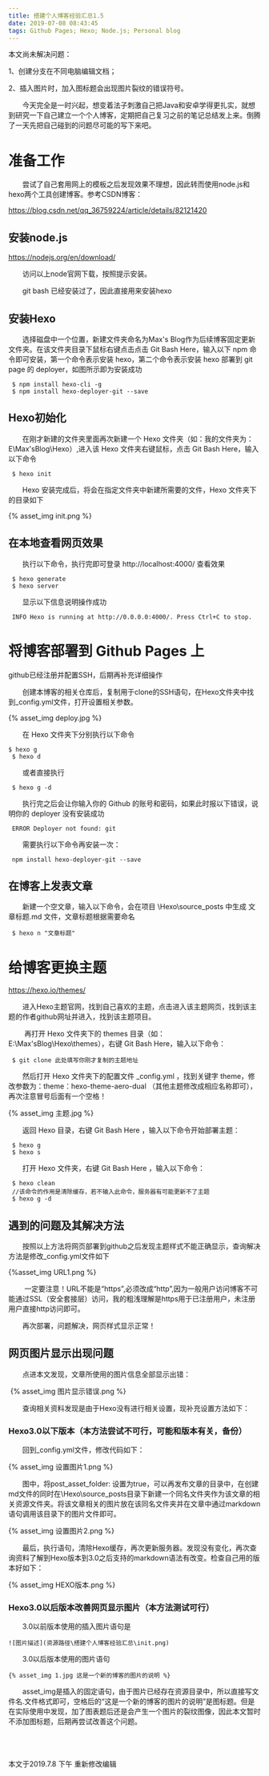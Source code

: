 ```yaml
---
title: 搭建个人博客经验汇总1.5
date: 2019-07-08 08:43:45
tags: Github Pages; Hexo; Node.js; Personal blog
---
```


 本文尚未解决问题：

1、创建分支在不同电脑编辑文档；

2、插入图片时，加入图标题会出现图片裂纹的错误符号。



&emsp;&emsp;今天完全是一时兴起，想变着法子刺激自己把Java和安卓学得更扎实，就想到研究一下自己建立一个个人博客，定期把自己复习之前的笔记总结发上来。倒腾了一天先把自己碰到的问题尽可能的写下来吧。

# 准备工作

&emsp;&emsp;尝试了自己套用网上的模板之后发现效果不理想，因此转而使用node.js和hexo两个工具创建博客。参考CSDN博客：

https://blog.csdn.net/qq_36759224/article/details/82121420

## 安装node.js

https://nodejs.org/en/download/

&emsp;&emsp;访问以上node官网下载，按照提示安装。

&emsp;&emsp;git bash 已经安装过了，因此直接用来安装hexo

## 安装Hexo
&emsp;&emsp;选择磁盘中一个位置，新建文件夹命名为Max's Blog作为后续博客固定更新文件夹。在该文件夹目录下鼠标右键点击点击 Git Bash Here，输入以下 npm 命令即可安装，第一个命令表示安装 hexo，第二个命令表示安装 hexo 部署到 git page 的 deployer，如图所示即为安装成功

```
 $ npm install hexo-cli -g  
 $ npm install hexo-deployer-git --save 
```

## Hexo初始化

&emsp;&emsp;在刚才新建的文件夹里面再次新建一个 Hexo 文件夹（如：我的文件夹为：E\Max'sBlog\Hexo）,进入该 Hexo 文件夹右键鼠标，点击 Git Bash Here，输入以下命令

```
 $ hexo init
```

&emsp;&emsp;Hexo 安装完成后，将会在指定文件夹中新建所需要的文件，Hexo 文件夹下的目录如下

{% asset_img init.png %}

## 在本地查看网页效果

&emsp;&emsp;执行以下命令，执行完即可登录 http://localhost:4000/ 查看效果

```
 $ hexo generate  
 $ hexo server  
```

&emsp;&emsp;显示以下信息说明操作成功

```
 INFO Hexo is running at http://0.0.0.0:4000/. Press Ctrl+C to stop.
```

# 将博客部署到 Github Pages 上

github已经注册并配置SSH，后期再补充详细操作

​&emsp;&emsp;创建本博客的相关仓库后，复制用于clone的SSH语句，在Hexo文件夹中找到_config.yml文件，打开设置相关参数。

{% asset_img deploy.jpg %}

&emsp;&emsp;在 Hexo 文件夹下分别执行以下命令

 

```
$ hexo g  
 $ hexo d
```

&emsp;&emsp;或者直接执行

```
 $ hexo g -d
```

&emsp;&emsp;执行完之后会让你输入你的 Github 的账号和密码，如果此时报以下错误，说明你的 deployer 没有安装成功

```
 ERROR Deployer not found: git
```

&emsp;&emsp;需要执行以下命令再安装一次：

```
 npm install hexo-deployer-git --save
```

## 在博客上发表文章

&emsp;&emsp;新建一个空文章，输入以下命令，会在项目 \Hexo\source\_posts 中生成 文章标题.md 文件，文章标题根据需要命名

```
 $ hexo n "文章标题"
```

# 给博客更换主题

https://hexo.io/themes/

&emsp;&emsp;进入Hexo主题官网，找到自己喜欢的主题，点击进入该主题网页，找到该主题的作者github网址并进入，找到该主题项目。

&emsp;&emsp; 再打开 Hexo 文件夹下的 themes 目录（如：E:\Max'sBlog\Hexo\themes），右键 Git Bash Here，输入以下命令：

```
 $ git clone 此处填写你刚才复制的主题地址
```

&emsp;&emsp;然后打开 Hexo 文件夹下的配置文件 _config.yml ，找到关键字 theme，修改参数为：theme：hexo-theme-aero-dual （其他主题修改成相应名称即可），再次注意冒号后面有一个空格！


{% asset_img 主题.jpg %}

&emsp;&emsp;返回 Hexo 目录，右键 Git Bash Here ，输入以下命令开始部署主题：

```
 $ hexo g   
 $ hexo s
```

&emsp;&emsp;打开 Hexo 文件夹，右键 Git Bash Here ，输入以下命令：

```
 $ hexo clean  
 //该命令的作用是清除缓存，若不输入此命令，服务器有可能更新不了主题
 $ hexo g -d
```

## 遇到的问题及其解决方法

&emsp;&emsp;按照以上方法将网页部署到github之后发现主题样式不能正确显示，查询解决方法是修改_config.yml文件如下

{%asset_img URL1.png %}

​&emsp;&emsp; 一定要注意！URL不能是“https”,必须改成“http”,因为一般用户访问博客不可能通过SSL（安全套接层）访问，我的粗浅理解是https用于已注册用户，未注册用户直接http访问即可。

&emsp;&emsp;再次部署，问题解决，网页样式显示正常！

## 网页图片显示出现问题

&emsp;&emsp;点进本文发现，文章所使用的图片信息全部显示出错：

​         {% asset_img 图片显示错误.png %}

​&emsp;&emsp;查询相关资料发现是由于Hexo没有进行相关设置，现补充设置方法如下：

### Hexo3.0以下版本（本方法尝试不可行，可能和版本有关，备份）

​&emsp;&emsp;回到_config.yml文件，修改代码如下：

{% asset_img 设置图片1.png %}

&emsp;&emsp;图中，将post_asset_folder: 设置为true，可以再发布文章的目录中，在创建md文件的同时在\Hexo\source\_posts目录下新建一个同名文件夹作为该文章的相关资源文件夹。将该文章相关的图片放在该同名文件夹并在文章中通过markdown语句调用该目录下的图片文件即可。

{% asset_img 设置图片2.png %}

&emsp;&emsp;最后，执行语句，清除Hexo缓存，再次更新服务器。发现没有变化，再次查询资料了解到Hexo版本到3.0之后支持的markdown语法有改变。检查自己用的版本好如下：

{% asset_img HEXO版本.png %}

### Hexo3.0以后版本改善网页显示图片（本方法测试可行）

&emsp;&emsp;3.0以前版本使用的插入图片语句是

```
![图片描述](资源路径\搭建个人博客经验汇总\init.png)
```

&emsp;&emsp;3.0以后版本使用的图片语句

```
{% asset_img 1.jpg 这是一个新的博客的图片的说明 %}
```
&emsp;&emsp;asset_img是插入的固定语句，由于图片已经存在资源目录中，所以直接写文件名.文件格式即可，空格后的“这是一个新的博客的图片的说明”是图标题。但是在实际使用中发现，加了图表题后还是会产生一个图片的裂纹图像，因此本文暂时不添加图标题，后期再尝试改善这个问题。

<br><br><br>本文于2019.7.8 下午 重新修改编辑